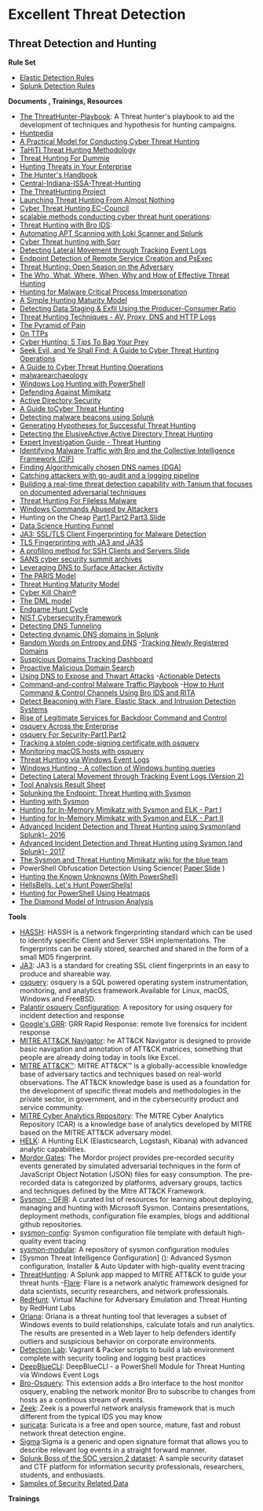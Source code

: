 # Excellent Threat Detection

## Threat Detection and Hunting
**Rule Set**
- [Elastic Detection Rules](https://github.com/cyberwarboy/excellent-threat-detection/tree/master/Elastic%20Detection%20Rules)
- [Splunk Detection Rules](https://github.com/cyberwarboy/excellent-threat-detection/tree/master/Splunk%20Detection%20Rules)

**Documents , Trainings, Resources**
- [The ThreatHunter-Playbook](https://github.com/Cyb3rWard0g/ThreatHunter-Playbook): A Threat hunter's playbook to aid the development of techniques and hypothesis for hunting campaigns.
- [Huntpedia](https://www.threathunting.net/files/huntpedia.pdf)
- [A Practical Model for Conducting Cyber Threat Hunting](https://www.sans.org/reading-room/whitepapers/threathunting/practical-model-conducting-cyber-threat-hunting-38710)
- [TaHiTI Threat Hunting Methodology](https://www.betaalvereniging.nl/wp-content/uploads/DEF-TaHiTI-Threat-Hunting-Methodology.pdf)
- [Threat Hunting For Dummie](https://www.afcea.org/signal/resources/content/Threat_Hunting_For_Dummies_Carbon-Black.pdf)
- [Hunting Threats in Your Enterprise](https://conference.hitb.org/hitbsecconf2018dxb/materials/D2%20BSIDES%20-%20Hunting%20Threats%20in%20Your%20Enterprise%20-%20Abdulrahman%20Alnimari.pdf)
- [The Hunter's Handbook](https://cyber-edge.com/wp-content/uploads/2016/08/The-Hunters-Handbook.pdf)
- [Central-Indiana-ISSA-Threat-Hunting](https://ci-issa.org/wp-content/uploads/2018/10/Central-Indiana-ISSA-Threat-Hunting.pdf)
- [The ThreatHunting Project](https://www.threathunting.net/)
- [Launching Threat Hunting From Almost Nothing](https://www.sans.org/cyber-security-summit/archives/file/summit-archive-1536354143.pdf)
- [Cyber Threat Hunting EC-Council](https://ciso.eccouncil.org/wp-content/uploads/2017/06/Cyber-Threat-Hunting.pdf)
- [scalable methods conducting cyber threat hunt operations](https://www.giac.org/paper/gsec/38852/scalable-methods-conducting-cyber-threat-hunt-operations/152744):
- [Threat Hunting with Bro IDS](https://www.jamesbower.com/threat-hunting-with-bro-ids/?utm_campaign=crowdfire&utm_content=crowdfire&utm_medium=social&utm_source=social#14225595-tw%231487983917678):
- [Automating APT Scanning with Loki Scanner and Splunk](https://www.redblue.team/2017/04/automating-apt-scanning-with-loki.html?m=1)
- [Cyber Threat hunting with Sqrr](https://cyber-ir.com/2017/04/19/cyber-threat-hunting-with-sqrrl-from-beaconing-to-lateral-movement/amp/)
- [Detecting Lateral Movement through Tracking Event Logs](https://www.jpcert.or.jp/english/pub/sr/20170612ac-ir_research_en.pdf)
- [Endpoint Detection of Remote Service Creation and PsExec](https://countercept.com/blog/endpoint-detection-of-remote-service-creation-and-psexec/)
- [Threat Hunting: Open Season on the Adversary](https://www.sans.org/reading-room/whitepapers/analyst/threat-hunting-open-season-adversary-36882)
- [The Who, What, Where, When, Why and How of Effective Threat Hunting](https://www.sans.org/reading-room/whitepapers/analyst/who-what-where-when-effective-threat-hunting-36785)
- [Hunting for Malware Critical Process Impersonation](http://detect-respond.blogspot.com/2016/11/hunting-for-malware-critical-process.html)
- [A Simple Hunting Maturity Model](http://detect-respond.blogspot.com/2015/10/a-simple-hunting-maturity-model.html)
- [Detecting Data Staging & Exfil Using the Producer-Consumer Ratio](http://detect-respond.blogspot.com/2016/09/detecting-data-staging-exfil-using-PCR-shift.html)
- [Threat Hunting Techniques - AV, Proxy, DNS and HTTP Logs](https://www.cyberhuntz.com/2016/08/threat-hunting-techniques-av-proxy-dns.html)
- [The Pyramid of Pain](http://detect-respond.blogspot.com/2013/03/the-pyramid-of-pain.html)
- [On TTPs](http://ryanstillions.blogspot.com/2014/04/on-ttps.html)
- [Cyber Hunting: 5 Tips To Bag Your Prey](https://www.darkreading.com/risk/cyber-hunting-5-tips-to-bag-your-prey/a/d-id/1319634?_mc=RSS_DR_EDT)
- [Seek Evil, and Ye Shall Find: A Guide to Cyber Threat Hunting Operations](https://digitalguardian.com/blog/seek-evil-and-ye-shall-find-guide-cyber-threat-hunting-operations)
- [A Guide to Cyber Threat Hunting Operations](https://www.infosecurity-magazine.com/opinions/a-guide-to-cyber-threat-hunting/)
- [malwarearchaeology](https://www.malwarearchaeology.com)
- [Windows Log Hunting with PowerShell](http://909research.com/windows-log-hunting-with-powershell/)
- [Defending Against Mimikatz](https://jimshaver.net/2016/02/14/defending-against-mimikatz/)
- [Active Directory Security](https://adsecurity.org/)
- [A Guide toCyber Threat Hunting](https://www.tylertech.com/services/ndiscovery/nDiscovery-Threat-Hunting.pdf)
- [Detecting malware beacons using Splunk](https://pleasefeedthegeek.wordpress.com/2012/12/20/detecting-malware-beacons-using-splunk/)
- [Generating Hypotheses for Successful Threat Hunting](https://www.sans.org/reading-room/whitepapers/analyst/generating-hypotheses-successful-threat-hunting-37172)
- [Detecting the ElusiveActive,Active Directory Threat Hunting](https://adsecurity.org/wp-content/uploads/2017/04/2017-BSidesCharm-DetectingtheElusive-ActiveDirectoryThreatHunting-Final.pdf)
- [Expert Investigation Guide - Threat Hunting](https://github.com/Foundstone/ExpertInvestigationGuides/tree/master/ThreatHunting)
- [Identifying Malware Traffic with Bro and the Collective Intelligence Framework (CIF)](http://blog.opensecurityresearch.com/2014/03/identifying-malware-traffic-with-bro.html)
- [Finding Algorithmically chosen DNS names (DGA)](https://isc.sans.edu/forums/diary/Detecting+Random+Finding+Algorithmically+chosen+DNS+names+DGA/19893/)
- [Catching attackers with go-audit and a logging pipeline](https://summitroute.com/blog/2016/12/25/Catching_attackers_with_go-audit_and_a_logging_pipeline/)
- [Building a real-time threat detection capability with Tanium that focuses on documented adversarial techniques](https://www.pwc.co.uk/issues/cyber-security-data-privacy/research/signal-att-and-ck-part-1.html)
- [Threat Hunting For Fileless Malware](https://www.countercept.com/blog/threat-hunting-for-fileless-malware/)
- [Windows Commands Abused by Attackers](https://blogs.jpcert.or.jp/en/2016/01/windows-commands-abused-by-attackers.html)
- Hunting on the Cheap [Part1](https://www.endgame.com/blog/technical-blog/hunting-cheap-part-1-architecture),[Part2](https://www.endgame.com/blog/technical-blog/hunting-networks-part-2-higher-order-patterns),[Part3](https://www.endgame.com/blog/technical-blog/hunting-cheap-part-3-hunting-hosts),[Slide](https://files.sans.org/summit/Threat_Hunting_Incident_Response_Summit_2016/PDFs/Hunting-on-the-Cheap-Butler-Ahuja-Morris-Endgame.pdf)
- [Data Science Hunting Funnel](http://www.austintaylor.io/network/traffic/threat/data/science/hunting/funnel/machine/learning/domain/expertise/2017/07/11/data-science-hunting-funnel/)
- [JA3: SSL/TLS Client Fingerprinting for Malware Detection](https://engineering.salesforce.com/open-sourcing-ja3-92c9e53c3c41)
- [TLS Fingerprinting with JA3 and JA3S](https://engineering.salesforce.com/tls-fingerprinting-with-ja3-and-ja3s-247362855967)
- [A profiling method for SSH Clients and Servers](https://engineering.salesforce.com/open-sourcing-hassh-abed3ae5044c),[Slide](https://github.com/benjeems/Presentations/blob/master/BSides%202019%20%20-%20HASSH%20-%20a%20Profiling%20Method%20for%20SSH%20Clients%20and%20Servers.pdf)
- [SANS cyber security summit archives](https://www.sans.org/cyber-security-summit/archives/)
- [Leveraging DNS to Surface Attacker Activity](https://www.slideshare.net/sqrrl/leveraging-dns-to-surface-attacker-activity?from_action=save)
- [The PARIS Model](http://threathunter.guru/blog/the-paris-model/)
- [Threat Hunting Maturity Model](http://threathunter.guru/blog/threat-hunting-maturity-model/)
- [Cyber Kill Chain®](https://www.lockheedmartin.com/en-us/capabilities/cyber/cyber-kill-chain.html)
- [The DML model](http://ryanstillions.blogspot.com/2014/04/the-dml-model_21.html)
- [Endgame Hunt Cycle](http://pages.endgame.com/rs/627-YBU-612/images/Endgame%20Hunt%20Methodology%20POV%203.24.16.pdf)
- [NIST Cybersecurity Framework](https://www.nist.gov/cyberframework)
- [Detecting DNS Tunneling](https://www.sans.org/reading-room/whitepapers/dns/detecting-dns-tunneling-34152)
- [Detecting dynamic DNS domains in Splunk](https://www.splunk.com/pdfs/events/govsummit/hunting_the_known_unknowns_with_DNS.pdf)
- [Random Words on Entropy and DNS](https://www.splunk.com/blog/2015/10/01/random-words-on-entropy-and-dns.html)
-[Tracking Newly Registered Domains](https://isc.sans.edu/diary/Tracking+Newly+Registered+Domains/23127)
- [Suspicious Domains Tracking Dashboard](https://isc.sans.edu/forums/diary/Suspicious+Domains+Tracking+Dashboard/23046/)
- [Proactive Malicious Domain Search](https://isc.sans.edu/forums/diary/Proactive+Malicious+Domain+Search/23065/)
- [Using DNS to Expose and Thwart Attacks](https://www.first.org/resources/papers/conf2017/DNS-is-NOT-Boring-Using-DNS-to-Expose-and-Thwart-Attacks.pdf)
-[Actionable Detects](https://prezi.com/vejpnxkm85ih/actionable-detects-dns-keynote/)
- [Command-and-control Malware Traffic Playbook](https://www.demisto.com/command-control-malware-traffic-playbook/)
-[How to Hunt Command & Control Channels Using Bro IDS and RITA](https://www.blackhillsinfosec.com/how-to-hunt-command-and-control-channels-using-bro-ids-and-rita/)
- [Detect Beaconing with Flare, Elastic Stack, and Intrusion Detection Systems](http://www.austintaylor.io/detect/beaconing/intrusion/detection/system/command/control/flare/elastic/stack/2017/06/10/detect-beaconing-with-flare-elasticsearch-and-intrusion-detection-systems/)
- [Rise of Legitimate Services for Backdoor Command and Control](https://anomali.cdn.rackfoundry.net/files/anomali-labs-reports/legit-services.pdf)
- [osquery Across the Enterprise](https://medium.com/palantir/osquery-across-the-enterprise-3c3c9d13ec55)
- [osquery For Security-Part1](https://medium.com/@clong/osquery-for-security-b66fffdf2daf),[Part2](https://medium.com/@clong/osquery-for-security-part-2-2e03de4d3721)
- [Tracking a stolen code-signing certificate with osquery](https://blog.trailofbits.com/2017/10/10/tracking-a-stolen-code-signing-certificate-with-osquery/)
- [Monitoring macOS hosts with osquery](https://blog.kolide.com/monitoring-macos-hosts-with-osquery-ba5dcc83122d)
- [Threat Hunting via Windows Event Logs](https://www.sans.org/cyber-security-summit/archives/file/summit-archive-1524493093.pdf)
- [Windows Hunting - A collection of Windows hunting queries](https://github.com/beahunt3r/Windows-Hunting)
- [Detecting Lateral Movement through Tracking Event Logs (Version 2)](https://blogs.jpcert.or.jp/en/2017/12/research-report-released-detecting-lateral-movement-through-tracking-event-logs-version-2.html)
- [Tool Analysis Result Sheet](https://jpcertcc.github.io/ToolAnalysisResultSheet/)
- [Splunking the Endpoint: Threat Hunting with Sysmon](https://medium.com/@haggis_m/splunking-the-endpoint-threat-hunting-with-sysmon-9dd956e3e1bd)
- [Hunting with Sysmon](https://medium.com/@haggis_m/hunting-with-sysmon-38de012e62e6)
- [Hunting for In-Memory Mimikatz with Sysmon and ELK - Part I](https://cyberwardog.blogspot.com/2017/03/chronicles-of-threat-hunter-hunting-for.html)
- [Hunting for In-Memory Mimikatz with Sysmon and ELK - Part II ](https://cyberwardog.blogspot.com/2017/03/chronicles-of-threat-hunter-hunting-for_22.html)
- [Advanced Incident Detection and Threat Hunting using Sysmon(and Splunk)- 2016](https://www.botconf.eu/wp-content/uploads/2016/11/PR12-Sysmon-UELTSCHI.pdf)
- [Advanced Incident Detection and Threat Hunting using Sysmon (and Splunk)- 2017](https://www.first.org/resources/papers/conf2017/Advanced-Incident-Detection-and-Threat-Hunting-using-Sysmon-and-Splunk.pdf)
- [The Sysmon and Threat Hunting Mimikatz wiki for the blue team](https://www.peerlyst.com/posts/the-sysmon-and-threat-hunting-mimikatz-wiki-for-the-blue-team-guurhart)
-  PowerShell Obfuscation Detection Using Science( [Paper](https://www.blackhat.com/docs/us-17/thursday/us-17-Bohannon-Revoke-Obfuscation-PowerShell-Obfuscation-Detection-And%20Evasion-Using-Science-wp.pdf),[Slide](https://www.blackhat.com/docs/us-17/thursday/us-17-Bohannon-Revoke-Obfuscation-PowerShell-Obfuscation-Detection-And%20Evasion-Using-Science.pdf) )
- [Hunting the Known Unknowns (With PowerShell)](https://conf.splunk.com/files/2016/slides/hunting-the-known-unknowns-the-powershell-edition.pdf)
- [HellsBells, Let's Hunt PowerShells!](https://www.splunk.com/blog/2017/07/06/hellsbells-lets-hunt-powershells.html)
- [Hunting for PowerShell Using Heatmaps](https://medium.com/@jshlbrd/hunting-for-powershell-using-heatmaps-69b70151fa5d)
- [The Diamond Model of Intrusion Analysis](http://www.activeresponse.org/wp-content/uploads/2013/07/diamond.pdf)

**Tools**
- [HASSH](https://github.com/salesforce/hassh): HASSH is a network fingerprinting standard which can be used to identify specific Client and Server SSH implementations. The fingerprints can be easily stored, searched and shared in the form of a small MD5 fingerprint.
- [JA3](https://github.com/salesforce/ja3): JA3 is a standard for creating SSL client fingerprints in an easy to produce and shareable way.
- [osquery](https://osquery.io/): osquery is a SQL powered operating system instrumentation, monitoring, and analytics framework.Available for Linux, macOS, Windows and FreeBSD.
- [Palantir osquery Configuration](https://github.com/palantir/osquery-configuration): A repository for using osquery for incident detection and response
- [Google's GRR](https://github.com/google/grr): GRR Rapid Response: remote live forensics for incident response
- [MITRE ATT&CK Navigator](https://mitre-attack.github.io/attack-navigator/enterprise/): he ATT&CK Navigator is designed to provide basic navigation and annotation of ATT&CK matrices, something that people are already doing today in tools like Excel.
- [MITRE ATT&CK™](https://attack.mitre.org/): MITRE ATT&CK™ is a globally-accessible knowledge base of adversary tactics and techniques based on real-world observations. The ATT&CK knowledge base is used as a foundation for the development of specific threat models and methodologies in the private sector, in government, and in the cybersecurity product and service community.
- [MITRE Cyber Analytics Repository](https://car.mitre.org/): The MITRE Cyber Analytics Repository (CAR) is a knowledge base of analytics developed by MITRE based on the MITRE ATT&CK adversary model.
- [HELK](https://github.com/Cyb3rWard0g/HELK): A Hunting ELK (Elasticsearch, Logstash, Kibana) with advanced analytic capabilities.
- [Mordor Gates](https://github.com/Cyb3rWard0g/mordor): The Mordor project provides pre-recorded security events generated by simulated adversarial techniques in the form of JavaScript Object Notation (JSON) files for easy consumption. The pre-recorded data is categorized by platforms, adversary groups, tactics and techniques defined by the Mitre ATT&CK Framework.
- [Sysmon - DFIR](https://github.com/MHaggis/sysmon-dfir): A curated list of resources for learning about deploying, managing and hunting with Microsoft Sysmon. Contains presentations, deployment methods, configuration file examples, blogs and additional github repositories.
- [sysmon-config](https://github.com/SwiftOnSecurity/sysmon-config): Sysmon configuration file template with default high-quality event tracing
- [sysmon-modular](https://github.com/olafhartong/sysmon-modular): A repository of sysmon configuration modules
- [Sysmon Threat Intelligence Configuration] (): Advanced Sysmon configuration, Installer & Auto Updater with high-quality event tracing
- [ThreatHunting](https://github.com/olafhartong/ThreatHunting): A Splunk app mapped to MITRE ATT&CK to guide your threat hunts
-[Flare](https://github.com/austin-taylor/flare): Flare is a network analytic framework designed for data scientists, security researchers, and network professionals. 
- [RedHunt](https://github.com/redhuntlabs/RedHunt-OS): Virtual Machine for Adversary Emulation and Threat Hunting by RedHunt Labs
- [Oriana](https://github.com/mvelazc0/Oriana): Oriana is a threat hunting tool that leverages a subset of Windows events to build relationships, calculate totals and run analytics. The results are presented in a Web layer to help defenders identify outliers and suspicious behavior on corporate environments. 
- [Detection Lab](https://github.com/clong/DetectionLab/): Vagrant & Packer scripts to build a lab environment complete with security tooling and logging best practices
- [DeepBlueCLI](https://github.com/sans-blue-team/DeepBlueCLI): DeepBlueCLI - a PowerShell Module for Threat Hunting via Windows Event Logs
- [Bro-Osquery](https://github.com/bro/bro-osquery): This extension adds a Bro interface to the host monitor osquery, enabling the network monitor Bro to subscribe to changes from hosts as a continous stream of events.
- [Zeek](https://www.zeek.org/): Zeek is a powerful network analysis framework that is much different from the typical IDS you may know
- [suricata](https://suricata-ids.org/): Suricata is a free and open source, mature, fast and robust network threat detection engine.
- [Sigma](https://github.com/Neo23x0/sigma):Sigma is a generic and open signature format that allows you to describe relevant log events in a straight forward manner. 
- [Splunk Boss of the SOC version 2 dataset](https://github.com/splunk/botsv2): A sample security dataset and CTF platform for information security professionals, researchers, students, and enthusiasts.
- [Samples of Security Related Data](https://www.secrepo.com/)


**Trainings**
